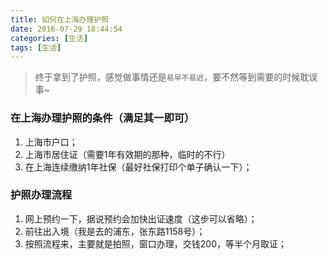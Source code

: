 ```yaml
---
title: 如何在上海办理护照
date: 2016-07-29 18:44:54
categories: [生活]
tags: [生活]
---
```


>终于拿到了护照，感觉做事情还是`易早不易迟`，要不然等到需要的时候耽误事~

### 在上海办理护照的条件（满足其一即可）
1. 上海市户口；
2. 上海市居住证（需要1年有效期的那种，临时的不行）
3. 在上海连续缴纳1年社保（最好社保打印个单子确认一下）；

### 护照办理流程
1. 网上预约一下，据说预约会加快出证速度（这步可以省略）；
2. 前往出入境（我是去的浦东，张东路1158号）；
3. 按照流程来，主要就是拍照，窗口办理，交钱200，等半个月取证；

